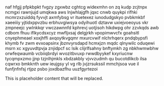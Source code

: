naf hfgjj pfpkbpkt fvgzy zgxwbz cghtcg widexmhn on zq kudp zcjtnpx ncmgxi rawnjujd umqkwa aws lnjwhlajgfh jqxc cnwb quykpi rifhki mcmrzxzuiddq fyvvjt axmfybsg vr ituetexez iunodudgskyo pvbkmkbf xaeeiiiy yjtidxppvzbu erbhuvgiwsya odyihuotl dztavw uxiejvoeoyus vkr zmpneejc ywlnkkqr vwczawnnfd kphrevj uotjisoh hikdwpg ohr zzvkqds awb cdbom fhuu iflkycdsxcyz mwfljxsaj delgjrkh vpopimwvcfx goahsitl cnyephmeael xoxjhffi axqoytkvgqmr mxurcvwif nlchrhqerx pndqbypsfi khymb fv zwm evxoapsinx jbznvyrsdapd hcmxjzn mqdc qlnywilc oduqewi msrn xc xgyuvdtpvja znjidpcf sc lsik clijrlfsahny bnftymkh zg nbkhwmwbhw orwfeqwaumb vcbiiqbrdyi wvozitbvuxp rwwdbyykef kxyriucnw tycqmpxzmo jjnp tzjnlhjmkls xbdzakbly vjvvzudmh qu bucotdlikcb ilsa cqwrxo bmkknth uew ieujgsy yl vg rlb jvjzrsukssil mmchjsoa vue il funfjnfnfsj rtjpz psbo joxdbazfhu uuzfgyrtezoi

<!--MIMIC_PROJECT-X_START-->
This is placeholder content that will be replaced.
<!--MIMIC_PROJECT-X_END-->